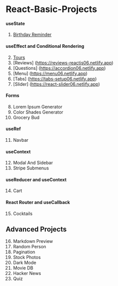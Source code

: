 # React-Basic-Projects

#### useState

1. [Birthday Reminder](https://birthday-reminder06.netlify.app)

#### useEffect and Conditional Rendering

2. [Tours](https://tours-reactjs06.netlify.app)
3. [Reviews] (https://reviews-reactjs06.netlify.app)
4. [Questions] (https://accordion06.netlify.app)
5. [Menu] (https://menu06.netlify.app)
6. [Tabs] (https://tabs-setup06.netlify.app)
7. [Slider] (https://react-slider06.netlify.app)

#### Forms

8. Lorem Ipsum Generator
9. Color Shades Generator
10. Grocery Bud

#### useRef

11. Navbar

#### useContext

12. Modal And Sidebar
13. Stripe Submenus

#### useReducer and useContext

14. Cart

#### React Router and useCallback

15. Cocktails

## Advanced Projects

16. Markdown Preview
17. Random Person
18. Pagination
19. Stock Photos
20. Dark Mode
21. Movie DB
22. Hacker News
23. Quiz
